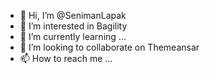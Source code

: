 - 👋 Hi, I’m @SenimanLapak
- 👀 I’m interested in Bagility
- 🌱 I’m currently learning ...
- 💞️ I’m looking to collaborate on Themeansar
- 📫 How to reach me ...

<!---
SenimanLapak/SenimanLapak is a ✨ special ✨ repository because its `README.md` (this file) appears on your GitHub profile.
You can click the Preview link to take a look at your changes.
--->
